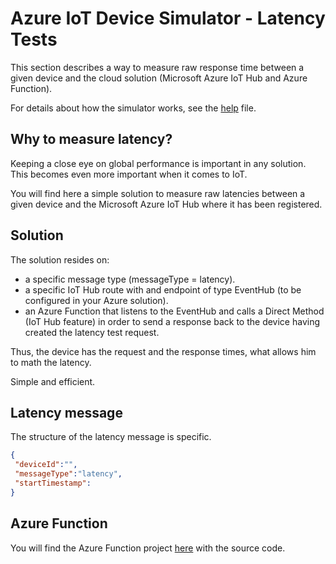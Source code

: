 ﻿# Azure IoT Device Simulator - Latency Tests

This section describes a way to measure raw response time between a given device and the cloud solution (Microsoft Azure IoT Hub and Azure Function).

For details about how the simulator works, see the [help](Help.md) file.

## Why to measure latency?
Keeping a close eye on global performance is important in any solution.
This becomes even more important when it comes to IoT.

You will find here a simple solution to measure raw latencies between a given device and the Microsoft Azure IoT Hub where it has been registered.

## Solution
The solution resides on:
 - a specific message type (messageType = latency).
 - a specific IoT Hub route with and endpoint of type EventHub (to be configured in your Azure solution).
 - an Azure Function that listens to the EventHub and calls a Direct Method (IoT Hub feature) in order to send a response back to the device having created the latency test request.

 Thus, the device has the request and the response times, what allows him to math the latency.

 Simple and efficient.

 
## Latency message
The structure of the latency message is specific.

```json
{
 "deviceId":"",
 "messageType":"latency",
 "startTimestamp":
}
```

## Azure Function

You will find the Azure Function project [here](https://github.com/jonmikeli/azureiotdevicesimulator5-pnp/tree/master/sources/IoT.Simulator/IoT.Simulator.AF) with the source code.